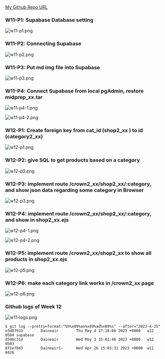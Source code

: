 [My Github Repo URL](https://github.com/Daineair/1112-2A-db-demo-410410228)

### W11-P1: Supabase Database setting

![w11-p1.png](https://jiewhttktusvivcyqnki.supabase.co/storage/v1/object/public/demo_28/md_28_img/w11-p1.png)

### W11-P2: Connecting Supabase

![w11-p2.png](https://jiewhttktusvivcyqnki.supabase.co/storage/v1/object/public/demo_28/md_28_img/w11-p2.png?t=2023-04-26T06%3A34%3A51.263Z)

### W11-P3: Put md img file into Supabase

![w11-p3.png](https://jiewhttktusvivcyqnki.supabase.co/storage/v1/object/public/demo_28/md_28_img/w11-p3.png?t=2023-04-26T06%3A40%3A04.085Z)

### W11-P4: Connect Supabase from local pgAdmin, restore midprep_xx.tar

![w11-p4-1.png](https://jiewhttktusvivcyqnki.supabase.co/storage/v1/object/public/demo_28/md_28_img/w11-p4-1.png?t=2023-04-26T07%3A02%3A25.898Z)

![w11-p4-2.png](https://jiewhttktusvivcyqnki.supabase.co/storage/v1/object/public/demo_28/md_28_img/w11-p4-2.png?t=2023-04-26T07%3A02%3A36.881Z)

### W12-P1: Create foreign key from cat_id (shop2_xx ) to id (category2_xx)

![w12-p1.png](https://jiewhttktusvivcyqnki.supabase.co/storage/v1/object/public/demo_28/md_28_img/w12-p1.png?t=2023-05-03T06%3A04%3A49.779Z)

### W12-P2: give SQL to get products based on a category

![w12-p2.png](https://jiewhttktusvivcyqnki.supabase.co/storage/v1/object/public/demo_28/md_28_img/w12-p2.png?t=2023-05-03T06%3A22%3A25.533Z)

### W12-P3: implement route /crown2_xx/shop2_xx/:category, and show json data regarding some category in Browser

![w12-p3.png](https://jiewhttktusvivcyqnki.supabase.co/storage/v1/object/public/demo_28/md_28_img/w12-p3.png?t=2023-05-03T07%3A00%3A48.622Z)

### W12-P4: implement route /crown2_xx/shop2_xx/:category, and show in shop2_xx.ejs

![w12-p4-1.png](https://jiewhttktusvivcyqnki.supabase.co/storage/v1/object/public/demo_28/md_28_img/w12-p4-1.png?t=2023-05-04T09%3A05%3A57.958Z)

![w12-p4-2.png](https://jiewhttktusvivcyqnki.supabase.co/storage/v1/object/public/demo_28/md_28_img/w12-p4-2.png?t=2023-05-04T09%3A06%3A23.313Z)

### W12-P5: implement route /crown2_xx/shop2_xx to show all products in shop2_xx.ejs

![w12-p5.png](https://jiewhttktusvivcyqnki.supabase.co/storage/v1/object/public/demo_28/md_28_img/w12-p5.png)

### W12-P6: make each category link works in /crown2_xx page

![w12-p6.png](https://jiewhttktusvivcyqnki.supabase.co/storage/v1/object/public/demo_28/md_28_img/w12-p6.png?t=2023-05-04T09%3A57%3A08.700Z)

### Github logs of Week 12

![w11-logs.png](https://jiewhttktusvivcyqnki.supabase.co/storage/v1/object/public/demo_28/md_28_img/w12-logs.png?t=2023-05-04T10%3A01%3A21.304Z)

```
$ git log --pretty=format:"%h%x09%an%x09%ad%x09%s" --after="2023-4-25"
e3d87933        Daineair        Thu May 4 17:10:06 2023 +0800   w12 0504 supabase
d598c31d        Daineair        Wed May 3 15:01:46 2023 +0800   w12 0503
8f1e78d3        Daineair1~      Wed Apr 26 15:03:31 2023 +0800  w11 0426
```